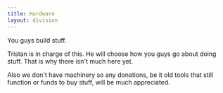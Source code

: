 ```yaml
---
title: Hardware
layout: division
---
```

You guys build stuff.

Tristan is in charge of this. He will choose how you guys go about doing stuff. That is why there isn't much here yet.

Also we don't have machinery so any donations, be it old tools that still function or funds to buy stuff, will be much appreciated.
